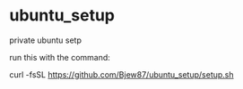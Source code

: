 # ubuntu_setup
private ubuntu setp

run this with the command:

curl -fsSL https://github.com/Bjew87/ubuntu_setup/setup.sh
